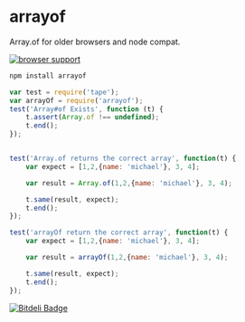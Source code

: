 arrayof
=======

Array.of  for older browsers and node compat.


[![browser support](https://ci.testling.com/miketheprogrammer/arrayof.png)](https://ci.testling.com/miketheprogrammer/arrayof)



```javascript
npm install arrayof
```


```javascript
var test = require('tape');
var arrayOf = require('arrayof');
test('Array#of Exists', function (t) {
    t.assert(Array.of !== undefined);
    t.end();
});


test('Array.of returns the correct array', function(t) {
    var expect = [1,2,{name: 'michael'}, 3, 4];

    var result = Array.of(1,2,{name: 'michael'}, 3, 4);

    t.same(result, expect);
    t.end();
});

test('arrayOf return the correct array', function(t) {
    var expect = [1,2,{name: 'michael'}, 3, 4];

    var result = arrayOf(1,2,{name: 'michael'}, 3, 4);

    t.same(result, expect);
    t.end();
});
```

[![Bitdeli Badge](https://d2weczhvl823v0.cloudfront.net/miketheprogrammer/arrayof/trend.png)](https://bitdeli.com/free "Bitdeli Badge")


